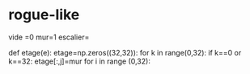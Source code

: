 # rogue-like

vide =0
mur=1
escalier=


def etage(e):
  etage=np.zeros((32,32)):
  for k in range(0,32):
    if k==0 or k==32:
      etage[:,j]=mur
  for i in range (0,32):
    
